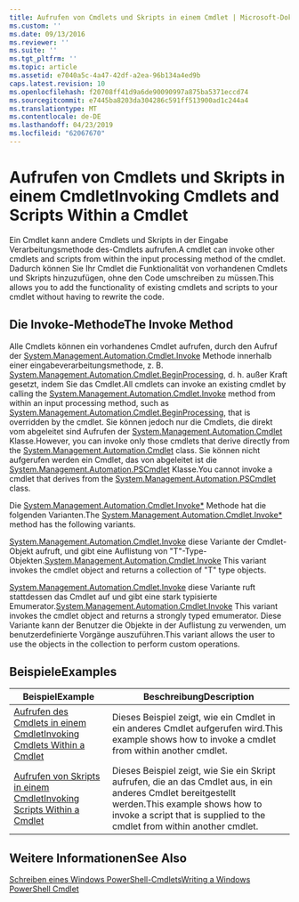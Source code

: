 ```yaml
---
title: Aufrufen von Cmdlets und Skripts in einem Cmdlet | Microsoft-Dokumentation
ms.custom: ''
ms.date: 09/13/2016
ms.reviewer: ''
ms.suite: ''
ms.tgt_pltfrm: ''
ms.topic: article
ms.assetid: e7040a5c-4a47-42df-a2ea-96b134a4ed9b
caps.latest.revision: 10
ms.openlocfilehash: f20708ff41d9a6de90090997a875ba5371eccd74
ms.sourcegitcommit: e7445ba8203da304286c591ff513900ad1c244a4
ms.translationtype: MT
ms.contentlocale: de-DE
ms.lasthandoff: 04/23/2019
ms.locfileid: "62067670"
---
```

# <a name="invoking-cmdlets-and-scripts-within-a-cmdlet"></a><span data-ttu-id="3b4cd-102">Aufrufen von Cmdlets und Skripts in einem Cmdlet</span><span class="sxs-lookup"><span data-stu-id="3b4cd-102">Invoking Cmdlets and Scripts Within a Cmdlet</span></span>

<span data-ttu-id="3b4cd-103">Ein Cmdlet kann andere Cmdlets und Skripts in der Eingabe Verarbeitungsmethode des-Cmdlets aufrufen.</span><span class="sxs-lookup"><span data-stu-id="3b4cd-103">A cmdlet can invoke other cmdlets and scripts from within the input processing method of the cmdlet.</span></span> <span data-ttu-id="3b4cd-104">Dadurch können Sie Ihr Cmdlet die Funktionalität von vorhandenen Cmdlets und Skripts hinzuzufügen, ohne den Code umschreiben zu müssen.</span><span class="sxs-lookup"><span data-stu-id="3b4cd-104">This allows you to add the functionality of existing cmdlets and scripts to your cmdlet without having to rewrite the code.</span></span>

## <a name="the-invoke-method"></a><span data-ttu-id="3b4cd-105">Die Invoke-Methode</span><span class="sxs-lookup"><span data-stu-id="3b4cd-105">The Invoke Method</span></span>

<span data-ttu-id="3b4cd-106">Alle Cmdlets können ein vorhandenes Cmdlet aufrufen, durch den Aufruf der [System.Management.Automation.Cmdlet.Invoke](/dotnet/api/System.Management.Automation.Cmdlet.Invoke) Methode innerhalb einer eingabeverarbeitungsmethode, z. B. [ System.Management.Automation.Cmdlet.BeginProcessing](/dotnet/api/System.Management.Automation.Cmdlet.BeginProcessing), d. h. außer Kraft gesetzt, indem Sie das Cmdlet.</span><span class="sxs-lookup"><span data-stu-id="3b4cd-106">All cmdlets can invoke an existing cmdlet by calling the [System.Management.Automation.Cmdlet.Invoke](/dotnet/api/System.Management.Automation.Cmdlet.Invoke) method from within an input processing method, such as [System.Management.Automation.Cmdlet.BeginProcessing](/dotnet/api/System.Management.Automation.Cmdlet.BeginProcessing), that is overridden by the cmdlet.</span></span> <span data-ttu-id="3b4cd-107">Sie können jedoch nur die Cmdlets, die direkt vom abgeleitet sind Aufrufen der [System.Management.Automation.Cmdlet](/dotnet/api/System.Management.Automation.Cmdlet) Klasse.</span><span class="sxs-lookup"><span data-stu-id="3b4cd-107">However, you can invoke only those cmdlets that derive directly from the [System.Management.Automation.Cmdlet](/dotnet/api/System.Management.Automation.Cmdlet) class.</span></span> <span data-ttu-id="3b4cd-108">Sie können nicht aufgerufen werden ein Cmdlet, das von abgeleitet ist die [System.Management.Automation.PSCmdlet](/dotnet/api/System.Management.Automation.PSCmdlet) Klasse.</span><span class="sxs-lookup"><span data-stu-id="3b4cd-108">You cannot invoke a cmdlet that derives from the [System.Management.Automation.PSCmdlet](/dotnet/api/System.Management.Automation.PSCmdlet) class.</span></span>

<span data-ttu-id="3b4cd-109">Die [System.Management.Automation.Cmdlet.Invoke\*](/dotnet/api/System.Management.Automation.Cmdlet.Invoke) Methode hat die folgenden Varianten.</span><span class="sxs-lookup"><span data-stu-id="3b4cd-109">The [System.Management.Automation.Cmdlet.Invoke\*](/dotnet/api/System.Management.Automation.Cmdlet.Invoke) method has the following variants.</span></span>

<span data-ttu-id="3b4cd-110">[System.Management.Automation.Cmdlet.Invoke](/dotnet/api/System.Management.Automation.Cmdlet.Invoke) diese Variante der Cmdlet-Objekt aufruft, und gibt eine Auflistung von "T"-Type-Objekten.</span><span class="sxs-lookup"><span data-stu-id="3b4cd-110">[System.Management.Automation.Cmdlet.Invoke](/dotnet/api/System.Management.Automation.Cmdlet.Invoke) This variant invokes the cmdlet object and returns a collection of "T" type objects.</span></span>

<span data-ttu-id="3b4cd-111">[System.Management.Automation.Cmdlet.Invoke](/dotnet/api/System.Management.Automation.Cmdlet.Invoke) diese Variante ruft stattdessen das Cmdlet auf und gibt eine stark typisierte Emumerator.</span><span class="sxs-lookup"><span data-stu-id="3b4cd-111">[System.Management.Automation.Cmdlet.Invoke](/dotnet/api/System.Management.Automation.Cmdlet.Invoke) This variant invokes the cmdlet object and returns a strongly typed emumerator.</span></span> <span data-ttu-id="3b4cd-112">Diese Variante kann der Benutzer die Objekte in der Auflistung zu verwenden, um benutzerdefinierte Vorgänge auszuführen.</span><span class="sxs-lookup"><span data-stu-id="3b4cd-112">This variant allows the user to use the objects in the collection to perform custom operations.</span></span>

## <a name="examples"></a><span data-ttu-id="3b4cd-113">Beispiele</span><span class="sxs-lookup"><span data-stu-id="3b4cd-113">Examples</span></span>

|<span data-ttu-id="3b4cd-114">Beispiel</span><span class="sxs-lookup"><span data-stu-id="3b4cd-114">Example</span></span>|<span data-ttu-id="3b4cd-115">Beschreibung</span><span class="sxs-lookup"><span data-stu-id="3b4cd-115">Description</span></span>|
|-------------|-----------------|
|[<span data-ttu-id="3b4cd-116">Aufrufen des Cmdlets in einem Cmdlet</span><span class="sxs-lookup"><span data-stu-id="3b4cd-116">Invoking Cmdlets Within a Cmdlet</span></span>](./how-to-invoke-a-cmdlet-from-within-a-cmdlet.md)|<span data-ttu-id="3b4cd-117">Dieses Beispiel zeigt, wie ein Cmdlet in ein anderes Cmdlet aufgerufen wird.</span><span class="sxs-lookup"><span data-stu-id="3b4cd-117">This example shows how to invoke a cmdlet from within another cmdlet.</span></span>|
|[<span data-ttu-id="3b4cd-118">Aufrufen von Skripts in einem Cmdlet</span><span class="sxs-lookup"><span data-stu-id="3b4cd-118">Invoking Scripts Within a Cmdlet</span></span>](./how-to-invoke-scripts-within-a-cmdlet.md)|<span data-ttu-id="3b4cd-119">Dieses Beispiel zeigt, wie Sie ein Skript aufrufen, die an das Cmdlet aus, in ein anderes Cmdlet bereitgestellt werden.</span><span class="sxs-lookup"><span data-stu-id="3b4cd-119">This example shows how to invoke a script that is supplied to the cmdlet from within another cmdlet.</span></span>|

## <a name="see-also"></a><span data-ttu-id="3b4cd-120">Weitere Informationen</span><span class="sxs-lookup"><span data-stu-id="3b4cd-120">See Also</span></span>

[<span data-ttu-id="3b4cd-121">Schreiben eines Windows PowerShell-Cmdlets</span><span class="sxs-lookup"><span data-stu-id="3b4cd-121">Writing a Windows PowerShell Cmdlet</span></span>](./writing-a-windows-powershell-cmdlet.md)
